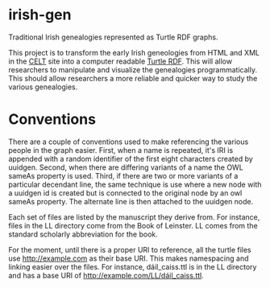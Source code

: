 # irish-gen
Traditional Irish genealogies represented as Turtle RDF graphs.

This project is to transform the early Irish geneologies from HTML and
XML in the [CELT](http://celt.ucc.ie) site into a computer readable
[Turtle RDF](http://www.w3.org/TR/turtle/).  This will allow
researchers to manipulate and visualize the genealogies
programmatically.  This should allow researchers a more reliable and
quicker way to study the various genealogies.

# Conventions

There are a couple of conventions used to make referencing the various
people in the graph easier.  First, when a name is repeated, it's IRI
is appended with a random identifier of the first eight characters
created by uuidgen.  Second, when there are differing variants of a
name the OWL sameAs property is used.  Third, if there are two or more
variants of a particular decendant line, the same technique is use
where a new node with a uuidgen id is created but is connected to the
original node by an owl sameAs property.  The alternate line is then
attached to the uuidgen node.

Each set of files are listed by the manuscript they derive from. For
instance, files in the LL directory come from the Book of Leinster.
LL comes from the standard scholarly abbreviation for the book.

For the moment, until there is a proper URI to reference, all the
turtle files use http://example.com as their base URI. This makes
namespacing and linking easier over the files.  For instance,
dáil_caiss.ttl is in the LL directory and has a base URI of
http://example.com/LL/dáil_caiss.ttl.